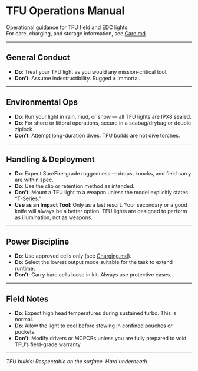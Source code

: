 # TFU Operations Manual

Operational guidance for TFU field and EDC lights.  
For care, charging, and storage information, see [Care.md](Care.md).

---

## General Conduct
- **Do**: Treat your TFU light as you would any mission-critical tool.  
- **Don’t**: Assume indestructibility. Rugged ≠ immortal.  

---

## Environmental Ops
- **Do**: Run your light in rain, mud, or snow — all TFU lights are IPX8 sealed.  
- **Do**: For shore or littoral operations, secure in a seabag/drybag or double ziplock.  
- **Don’t**: Attempt long-duration dives. TFU builds are not dive torches.  

---

## Handling & Deployment
- **Do**: Expect SureFire-grade ruggedness — drops, knocks, and field carry are within spec.  
- **Do**: Use the clip or retention method as intended.  
- **Don’t**: Mount a TFU light to a weapon unless the model explicitly states “T-Series.”  
- **Use as an Impact Tool**: Only as a last resort. Your secondary or a good knife will always be a better option. TFU lights are designed to perform as illumination, not as weapons.  

---

## Power Discipline
- **Do**: Use approved cells only (see [Charging.md](Charging.md)).  
- **Do**: Select the lowest output mode suitable for the task to extend runtime.  
- **Don’t**: Carry bare cells loose in kit. Always use protective cases.  

---

## Field Notes
- **Do**: Expect high head temperatures during sustained turbo. This is normal.  
- **Do**: Allow the light to cool before stowing in confined pouches or pockets.  
- **Don’t**: Modify drivers or MCPCBs unless you are fully prepared to void TFU’s field-grade warranty.  

---

*TFU builds: Respectable on the surface. Hard underneath.*
